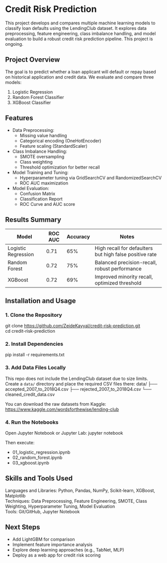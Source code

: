 # Credit Risk Prediction

This project develops and compares multiple machine learning models to classify loan defaults using the LendingClub dataset. It explores data preprocessing, feature engineering, class imbalance handling, and model evaluation to build a robust credit risk prediction pipeline. This project is ongoing.

## Project Overview
The goal is to predict whether a loan applicant will default or repay based on historical application and credit data. We evaluate and compare three models:
1. Logistic Regression
2. Random Forest Classifier
3. XGBoost Classifier

## Features
- Data Preprocessing:
  - Missing value handling
  - Categorical encoding (OneHotEncoder)
  - Feature scaling (StandardScaler)
- Class Imbalance Handling:
  - SMOTE oversampling
  - Class weighting
  - Threshold optimization for better recall
- Model Training and Tuning:
  - Hyperparameter tuning via GridSearchCV and RandomizedSearchCV
  - ROC AUC maximization
- Model Evaluation:
  - Confusion Matrix
  - Classification Report
  - ROC Curve and AUC score

## Results Summary
| Model                | ROC AUC | Accuracy | Notes |
|----------------------|---------|----------|-------|
| Logistic Regression  | 0.71   | 65%      | High recall for defaulters but high false positive rate |
| Random Forest        | 0.72   | 75%      | Balanced precision-recall, robust performance |
| XGBoost              | 0.72   | 69%      | Improved minority recall, optimized threshold |

## Installation and Usage
### 1. Clone the Repository
git clone https://github.com/ZeideKayyal/credit-risk-prediction.git  
cd credit-risk-prediction

### 2. Install Dependencies
pip install -r requirements.txt

### 3. Add Data Files Locally
This repo does not include the LendingClub dataset due to size limits. Create a `data/` directory and place the required CSV files there:
data/
├── accepted_2007_to_2018Q4.csv
├── rejected_2007_to_2018Q4.csv
└── cleaned_credit_data.csv

You can download the raw datasets from Kaggle: https://www.kaggle.com/wordsforthewise/lending-club

### 4. Run the Notebooks
Open Jupyter Notebook or Jupyter Lab:
jupyter notebook

Then execute:
- 01_logistic_regression.ipynb
- 02_random_forest.ipynb
- 03_xgboost.ipynb

## Skills and Tools Used
Languages and Libraries: Python, Pandas, NumPy, Scikit-learn, XGBoost, Matplotlib  
Techniques: Data Preprocessing, Feature Engineering, SMOTE, Class Weighting, Hyperparameter Tuning, Model Evaluation  
Tools: Git/GitHub, Jupyter Notebook

## Next Steps
- Add LightGBM for comparison
- Implement feature importance analysis
- Explore deep learning approaches (e.g., TabNet, MLP)
- Deploy as a web app for credit risk scoring
